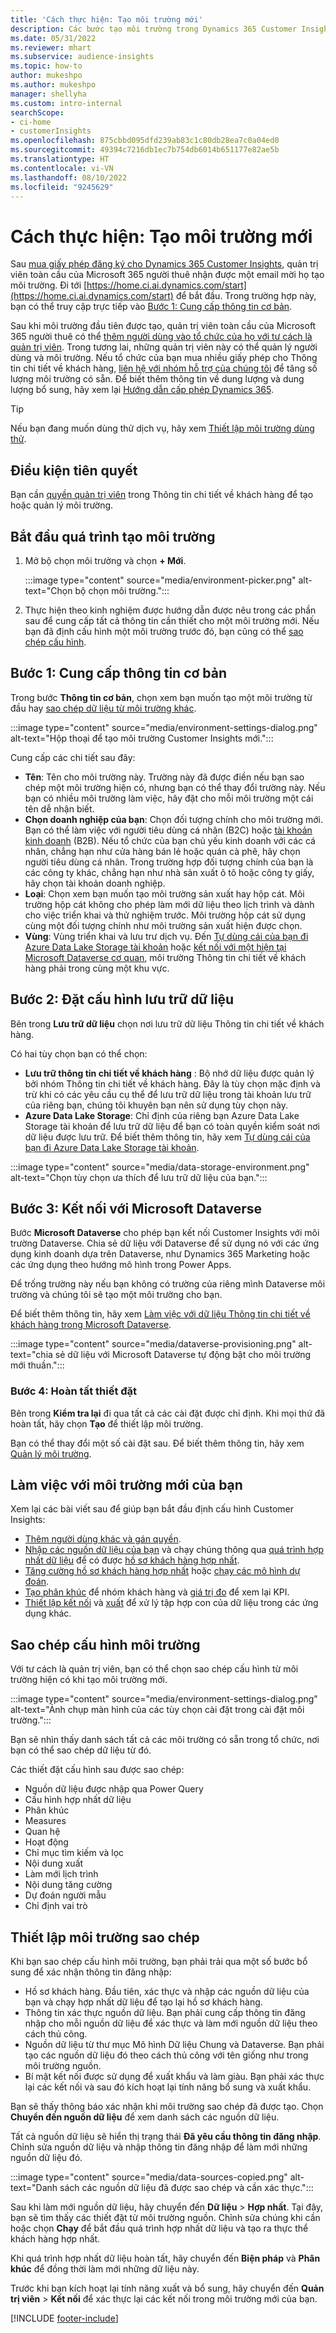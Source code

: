 ```yaml
---
title: 'Cách thực hiện: Tạo môi trường mới'
description: Các bước tạo môi trường trong Dynamics 365 Customer Insights.
ms.date: 05/31/2022
ms.reviewer: mhart
ms.subservice: audience-insights
ms.topic: how-to
author: mukeshpo
ms.author: mukeshpo
manager: shellyha
ms.custom: intro-internal
searchScope:
- ci-home
- customerInsights
ms.openlocfilehash: 875cbbd095dfd239ab83c1c80db28ea7c0a04ed0
ms.sourcegitcommit: 49394c7216db1ec7b754db6014b651177e82ae5b
ms.translationtype: HT
ms.contentlocale: vi-VN
ms.lasthandoff: 08/10/2022
ms.locfileid: "9245629"
---
```

# <a name="how-to-create-a-new-environment"></a>Cách thực hiện: Tạo môi trường mới

Sau [mua giấy phép đăng ký cho Dynamics 365 Customer Insights](paid-license.md), quản trị viên toàn cầu của Microsoft 365 người thuê nhận được một email mời họ tạo môi trường. Đi tới [https://home.ci.ai.dynamics.com/start](https://home.ci.ai.dynamics.com/start) để bắt đầu. Trong trường hợp này, bạn có thể truy cập trực tiếp vào [Bước 1: Cung cấp thông tin cơ bản](#step-1-provide-basic-information).

Sau khi môi trường đầu tiên được tạo, quản trị viên toàn cầu của Microsoft 365 người thuê có thể [thêm người dùng vào tổ chức của họ với tư cách là quản trị viên](permissions.md). Trong tương lai, những quản trị viên này có thể quản lý người dùng và môi trường. Nếu tổ chức của bạn mua nhiều giấy phép cho Thông tin chi tiết về khách hàng, [liên hệ với nhóm hỗ trợ của chúng tôi](https://go.microsoft.com/fwlink/?linkid=2079641) để tăng số lượng môi trường có sẵn. Để biết thêm thông tin về dung lượng và dung lượng bổ sung, hãy xem lại [Hướng dẫn cấp phép Dynamics 365](https://go.microsoft.com/fwlink/?LinkId=866544).

> [!TIP]
> Nếu bạn đang muốn dùng thử dịch vụ, hãy xem [Thiết lập môi trường dùng thử](trial-signup.md).

## <a name="prerequisites"></a>Điều kiện tiên quyết

Bạn cần [quyền quản trị viên](permissions.md) trong Thông tin chi tiết về khách hàng để tạo hoặc quản lý môi trường.

## <a name="start-the-environment-creation-process"></a>Bắt đầu quá trình tạo môi trường

1. Mở bộ chọn môi trường và chọn **+ Mới**.
  
   :::image type="content" source="media/environment-picker.png" alt-text="Chọn bộ chọn môi trường.":::

1. Thực hiện theo kinh nghiệm được hướng dẫn được nêu trong các phần sau để cung cấp tất cả thông tin cần thiết cho một môi trường mới. Nếu bạn đã định cấu hình một môi trường trước đó, bạn cũng có thể [sao chép cấu hình](#copy-the-environment-configuration).

## <a name="step-1-provide-basic-information"></a>Bước 1: Cung cấp thông tin cơ bản

Trong bước **Thông tin cơ bản**, chọn xem bạn muốn tạo một môi trường từ đầu hay [sao chép dữ liệu từ môi trường khác](#copy-the-environment-configuration).

   :::image type="content" source="media/environment-settings-dialog.png" alt-text="Hộp thoại để tạo môi trường Customer Insights mới.":::

Cung cấp các chi tiết sau đây:

- **Tên**: Tên cho môi trường này. Trường này đã được điền nếu bạn sao chép một môi trường hiện có, nhưng bạn có thể thay đổi trường này. Nếu bạn có nhiều môi trường làm việc, hãy đặt cho mỗi môi trường một cái tên dễ nhận biết.
- **Chọn doanh nghiệp của bạn**: Chọn đối tượng chính cho môi trường mới. Bạn có thể làm việc với người tiêu dùng cá nhân (B2C) hoặc [tài khoản kinh doanh](work-with-business-accounts.md) (B2B). Nếu tổ chức của bạn chủ yếu kinh doanh với các cá nhân, chẳng hạn như cửa hàng bán lẻ hoặc quán cà phê, hãy chọn người tiêu dùng cá nhân. Trong trường hợp đối tượng chính của bạn là các công ty khác, chẳng hạn như nhà sản xuất ô tô hoặc công ty giấy, hãy chọn tài khoản doanh nghiệp.
- **Loại**: Chọn xem bạn muốn tạo môi trường sản xuất hay hộp cát. Môi trường hộp cát không cho phép làm mới dữ liệu theo lịch trình và dành cho việc triển khai và thử nghiệm trước. Môi trường hộp cát sử dụng cùng một đối tượng chính như môi trường sản xuất hiện được chọn.
- **Vùng**: Vùng triển khai và lưu trư dịch vụ. Đến [Tự dùng cái của bạn đi Azure Data Lake Storage tài khoản](own-data-lake-storage.md) hoặc [kết nối với một hiện tại Microsoft Dataverse cơ quan](customer-insights-dataverse.md), môi trường Thông tin chi tiết về khách hàng phải trong cùng một khu vực.

## <a name="step-2-configure-data-storage"></a>Bước 2: Đặt cấu hình lưu trữ dữ liệu

Bên trong **Lưu trữ dữ liệu** chọn nơi lưu trữ dữ liệu Thông tin chi tiết về khách hàng.

Có hai tùy chọn bạn có thể chọn:

- **Lưu trữ thông tin chi tiết về khách hàng** : Bộ nhớ dữ liệu được quản lý bởi nhóm Thông tin chi tiết về khách hàng. Đây là tùy chọn mặc định và trừ khi có các yêu cầu cụ thể để lưu trữ dữ liệu trong tài khoản lưu trữ của riêng bạn, chúng tôi khuyên bạn nên sử dụng tùy chọn này.
- **Azure Data Lake Storage**: Chỉ định của riêng bạn Azure Data Lake Storage tài khoản để lưu trữ dữ liệu để bạn có toàn quyền kiểm soát nơi dữ liệu được lưu trữ. Để biết thêm thông tin, hãy xem [Tự dùng cái của bạn đi Azure Data Lake Storage tài khoản](own-data-lake-storage.md).

:::image type="content" source="media/data-storage-environment.png" alt-text="Chọn tùy chọn ưa thích để lưu trữ dữ liệu của bạn.":::

## <a name="step-3-connect-to-microsoft-dataverse"></a>Bước 3: Kết nối với Microsoft Dataverse

Bước **Microsoft Dataverse** cho phép bạn kết nối Customer Insights với môi trường Dataverse. Chia sẻ dữ liệu với Dataverse để sử dụng nó với các ứng dụng kinh doanh dựa trên Dataverse, như Dynamics 365 Marketing hoặc các ứng dụng theo hướng mô hình trong Power Apps.

Để trống trường này nếu bạn không có trường của riêng mình Dataverse môi trường và chúng tôi sẽ tạo một môi trường cho bạn.

Để biết thêm thông tin, hãy xem [Làm việc với dữ liệu Thông tin chi tiết về khách hàng trong Microsoft Dataverse](customer-insights-dataverse.md).

:::image type="content" source="media/dataverse-provisioning.png" alt-text="chia sẻ dữ liệu với Microsoft Dataverse tự động bật cho môi trường mới thuần.":::

### <a name="step-4-finalize-the-settings"></a>Bước 4: Hoàn tất thiết đặt

Bên trong **Kiểm tra lại** đi qua tất cả các cài đặt được chỉ định. Khi mọi thứ đã hoàn tất, hãy chọn **Tạo** để thiết lập môi trường.

Bạn có thể thay đổi một số cài đặt sau. Để biết thêm thông tin, hãy xem [Quản lý môi trường](manage-environments.md).

## <a name="work-with-your-new-environment"></a>Làm việc với môi trường mới của bạn

Xem lại các bài viết sau để giúp bạn bắt đầu định cấu hình Customer Insights:

- [Thêm người dùng khác và gán quyền](permissions.md).
- [Nhập các nguồn dữ liệu của bạn](data-sources.md) và chạy chúng thông qua [quá trình hợp nhất dữ liệu](data-unification.md) để có được [hồ sơ khách hàng hợp nhất](customer-profiles.md).
- [Tăng cường hồ sơ khách hàng hợp nhất](enrichment-hub.md) hoặc [chạy các mô hình dự đoán](predictions-overview.md).
- [Tạo phân khúc](segments.md) để nhóm khách hàng và [giá trị đo](measures.md) để xem lại KPI.
- [Thiết lập kết nối](connections.md) và [xuất](export-destinations.md) để xử lý tập hợp con của dữ liệu trong các ứng dụng khác.

## <a name="copy-the-environment-configuration"></a>Sao chép cấu hình môi trường

Với tư cách là quản trị viên, bạn có thể chọn sao chép cấu hình từ môi trường hiện có khi tạo môi trường mới.

:::image type="content" source="media/environment-settings-dialog.png" alt-text="Ảnh chụp màn hình của các tùy chọn cài đặt trong cài đặt môi trường.":::

Bạn sẽ nhìn thấy danh sách tất cả các môi trường có sẵn trong tổ chức, nơi bạn có thể sao chép dữ liệu từ đó.

Các thiết đặt cấu hình sau được sao chép:

- Nguồn dữ liệu được nhập qua Power Query
- Cấu hình hợp nhất dữ liệu
- Phân khúc
- Measures
- Quan hệ
- Hoạt động
- Chỉ mục tìm kiếm và lọc
- Nội dung xuất
- Làm mới lịch trình
- Nội dung tăng cường
- Dự đoán người mẫu
- Chỉ định vai trò

## <a name="set-up-a-copied-environment"></a>Thiết lập môi trường sao chép

Khi bạn sao chép cấu hình môi trường, bạn phải trải qua một số bước bổ sung để xác nhận thông tin đăng nhập:

- Hồ sơ khách hàng. Đầu tiên, xác thực và nhập các nguồn dữ liệu của bạn và chạy hợp nhất dữ liệu để tạo lại hồ sơ khách hàng.
- Thông tin xác thực nguồn dữ liệu. Bạn phải cung cấp thông tin đăng nhập cho mỗi nguồn dữ liệu để xác thực và làm mới nguồn dữ liệu theo cách thủ công.
- Nguồn dữ liệu từ thư mục Mô hình Dữ liệu Chung và Dataverse. Bạn phải tạo các nguồn dữ liệu đó theo cách thủ công với tên giống như trong môi trường nguồn.
- Bí mật kết nối được sử dụng để xuất khẩu và làm giàu. Bạn phải xác thực lại các kết nối và sau đó kích hoạt lại tính năng bổ sung và xuất khẩu.

Bạn sẽ thấy thông báo xác nhận khi môi trường sao chép đã được tạo. Chọn **Chuyển đến nguồn dữ liệu** để xem danh sách các nguồn dữ liệu.

Tất cả nguồn dữ liệu sẽ hiển thị trạng thái **Đã yêu cầu thông tin đăng nhập**. Chỉnh sửa nguồn dữ liệu và nhập thông tin đăng nhập để làm mới những nguồn dữ liệu đó.

:::image type="content" source="media/data-sources-copied.png" alt-text="Danh sách các nguồn dữ liệu đã được sao chép và cần xác thực.":::

Sau khi làm mới nguồn dữ liệu, hãy chuyển đến **Dữ liệu** > **Hợp nhất**. Tại đây, bạn sẽ tìm thấy các thiết đặt từ môi trường nguồn. Chỉnh sửa chúng khi cần hoặc chọn **Chạy** để bắt đầu quá trình hợp nhất dữ liệu và tạo ra thực thể khách hàng hợp nhất.

Khi quá trình hợp nhất dữ liệu hoàn tất, hãy chuyển đến **Biện pháp** và **Phân khúc** để đồng thời làm mới những dữ liệu này.

Trước khi bạn kích hoạt lại tính năng xuất và bổ sung, hãy chuyển đến **Quản trị viên** > **Kết nối** để xác thực lại các kết nối trong môi trường mới của bạn.

[!INCLUDE [footer-include](includes/footer-banner.md)]
